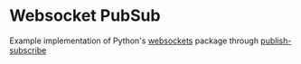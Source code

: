 # Websocket PubSub

Example implementation of Python's [websockets](https://websockets.readthedocs.io/en/stable/index.html#) package through [publish-subscribe](https://websockets.readthedocs.io/en/stable/index.html#)
